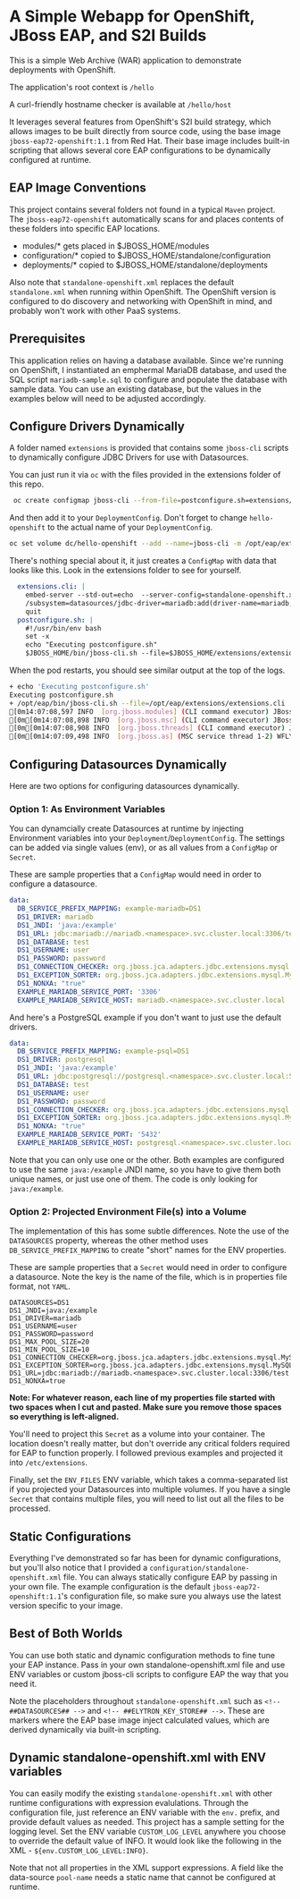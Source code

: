 # A Simple Webapp for OpenShift, JBoss EAP, and S2I Builds

This is a simple Web Archive (WAR) application to demonstrate deployments with OpenShift.

The application's root context is `/hello`

A curl-friendly hostname checker is available at `/hello/host`

It leverages several features from OpenShift's S2I build strategy, which allows images to be built directly from source code, using the base image `jboss-eap72-openshift:1.1` from Red Hat.  Their base image includes built-in scripting that allows several core EAP configurations to be dynamically configured at runtime.


## EAP Image Conventions

This project contains several folders not found in a typical `Maven` project.  The `jboss-eap72-openshift` automatically scans for and places contents of these folders into specific EAP locations.

- modules/* gets placed in $JBOSS_HOME/modules
- configuration/* copied to $JBOSS_HOME/standalone/configuration
- deployments/* copied to $JBOSS_HOME/standalone/deployments

Also note that `standalone-openshift.xml` replaces the default `standalone.xml` when running within OpenShift.  The OpenShift version is configured to do discovery and networking with OpenShift in mind, and probably won't work with other PaaS systems.


## Prerequisites

This application relies on having a database available.  Since we're running on OpenShift, I instantiated an emphermal MariaDB database, and used the SQL script `mariadb-sample.sql` to configure and populate the database with sample data.  You can use an existing database, but the values in the examples below will need to be adjusted accordingly.


## Configure Drivers Dynamically

A folder named `extensions` is provided that contains some `jboss-cli` scripts to dynamically configure JDBC Drivers for use with Datasources.

You can just run it via `oc` with the files provided in the extensions folder of this repo.

```bash
 oc create configmap jboss-cli --from-file=postconfigure.sh=extensions/postconfigure.sh --from-file=extensions.cli=extensions/extensions.cli
 ```

And then add it to your `DeploymentConfig`.  Don't forget to change `hello-openshift` to the actual name of your `DeploymentConfig`.
 ```bash
 oc set volume dc/hello-openshift --add --name=jboss-cli -m /opt/eap/extensions -t configmap --configmap-name=jboss-cli --default-mode='0755' --overwrite
 ```

There's nothing special about it, it just creates a `ConfigMap` with data that looks like this.  Look in the extensions folder to see for yourself.
```yaml
  extensions.cli: |
    embed-server --std-out=echo  --server-config=standalone-openshift.xml
    /subsystem=datasources/jdbc-driver=mariadb:add(driver-name=mariadb,driver-module-name=org.mariadb,driver-xa-datasource-class-name=org.mariadb.jdbc.MariaDbDataSource,driver-class-name=org.mariadb.jdbc.Driver)
    quit
  postconfigure.sh: |
    #!/usr/bin/env bash
    set -x
    echo "Executing postconfigure.sh"
    $JBOSS_HOME/bin/jboss-cli.sh --file=$JBOSS_HOME/extensions/extensions.cli
```

When the pod restarts, you should see similar output at the top of the logs.

```bash
+ echo 'Executing postconfigure.sh'
Executing postconfigure.sh
+ /opt/eap/bin/jboss-cli.sh --file=/opt/eap/extensions/extensions.cli
[0m14:07:08,597 INFO  [org.jboss.modules] (CLI command executor) JBoss Modules version 1.8.8.Final-redhat-00001
[0m[0m14:07:08,898 INFO  [org.jboss.msc] (CLI command executor) JBoss MSC version 1.4.5.Final-redhat-00001
[0m[0m14:07:08,908 INFO  [org.jboss.threads] (CLI command executor) JBoss Threads version 2.3.2.Final-redhat-1
[0m[0m14:07:09,498 INFO  [org.jboss.as] (MSC service thread 1-2) WFLYSRV0049: JBoss EAP 7.2.3.GA (WildFly Core 6.0.15.Final-redhat-00001) starting
```


## Configuring Datasources Dynamically

Here are two options for configuring datasources dynamically.

### Option 1: As Environment Variables

You can dynamcially create Datasources at runtime by injecting Environment variables into your `Deployment`/`DeploymentConfig`.  The settings can be added via single values (env), or as all values from a `ConfigMap` or `Secret`.

These are sample properties that a `ConfigMap` would need in order to configure a datasource.
```yaml
data:
  DB_SERVICE_PREFIX_MAPPING: example-mariadb=DS1
  DS1_DRIVER: mariadb
  DS1_JNDI: 'java:/example'
  DS1_URL: jdbc:mariadb://mariadb.<namespace>.svc.cluster.local:3306/test
  DS1_DATABASE: test
  DS1_USERNAME: user
  DS1_PASSWORD: password
  DS1_CONNECTION_CHECKER: org.jboss.jca.adapters.jdbc.extensions.mysql.MySQLValidConnectionChecker
  DS1_EXCEPTION_SORTER: org.jboss.jca.adapters.jdbc.extensions.mysql.MySQLExceptionSorter
  DS1_NONXA: "true"
  EXAMPLE_MARIADB_SERVICE_PORT: '3306'
  EXAMPLE_MARIADB_SERVICE_HOST: mariadb.<namespace>.svc.cluster.local
```

And here's a PostgreSQL example if you don't want to just use the default drivers.
```yaml
data:
  DB_SERVICE_PREFIX_MAPPING: example-psql=DS1
  DS1_DRIVER: postgresql
  DS1_JNDI: 'java:/example'
  DS1_URL: jdbc:postgresql://postgresql.<namespace>.svc.cluster.local:5432/test
  DS1_DATABASE: test
  DS1_USERNAME: user
  DS1_PASSWORD: password
  DS1_CONNECTION_CHECKER: org.jboss.jca.adapters.jdbc.extensions.mysql.MySQLValidConnectionChecker
  DS1_EXCEPTION_SORTER: org.jboss.jca.adapters.jdbc.extensions.mysql.MySQLExceptionSorter
  DS1_NONXA: "true"
  EXAMPLE_MARIADB_SERVICE_PORT: '5432'
  EXAMPLE_MARIADB_SERVICE_HOST: postgresql.<namespace>.svc.cluster.local
```
Note that you can only use one or the other.  Both examples are configured to use the same `java:/example` JNDI name, so you have to give them both unique names, or just use one of them.  The code is only looking for `java:/example`.

### Option 2: Projected Environment File(s) into a Volume

The implementation of this has some subtle differences.  Note the use of the `DATASOURCES` property, whereas the other method uses `DB_SERVICE_PREFIX_MAPPING` to create "short" names for the ENV properties.


These are sample properties that a `Secret` would need in order to configure a datasource.  Note the key is the name of the file, which is in properties file format, not `YAML`.

```properties
DATASOURCES=DS1
DS1_JNDI=java:/example
DS1_DRIVER=mariadb
DS1_USERNAME=user
DS1_PASSWORD=password
DS1_MAX_POOL_SIZE=20
DS1_MIN_POOL_SIZE=10
DS1_CONNECTION_CHECKER=org.jboss.jca.adapters.jdbc.extensions.mysql.MySQLValidConnectionChecker
DS1_EXCEPTION_SORTER=org.jboss.jca.adapters.jdbc.extensions.mysql.MySQLExceptionSorter
DS1_URL=jdbc:mariadb://mariadb.<namespace>.svc.cluster.local:3306/test
DS1_NONXA=true
```

**Note: For whatever reason, each line of my properties file started with two spaces when I cut and pasted.  Make sure you remove those spaces so everything is left-aligned.**


You'll need to project this `Secret` as a volume into your container.  The location doesn't really matter, but don't override any critical folders required for EAP to function properly.  I followed previous examples and projected it into `/etc/extensions`.

Finally, set the `ENV_FILES` ENV variable, which takes a comma-separated list if you projected your Datasources into multiple volumes.  If you have a single `Secret` that contains multiple files, you will need to list out all the files to be processed.


## Static Configurations

Everything I've demonstrated so far has been for dynamic configurations, but you'll also notice that I provided a `configuration/standalone-openshift.xml` file.  You can always statically configure EAP by passing in your own file.  The example configuration is the default `jboss-eap72-openshift:1.1`'s configuration file, so make sure you always use the latest version specific to your image.


## Best of Both Worlds
You can use both static and dynamic configuration methods to fine tune your EAP instance.  Pass in your own standalone-openshift.xml file and use ENV variables or custom jboss-cli scripts to configure EAP the way that you need it.

Note the placeholders throughout `standalone-openshift.xml` such as `<!-- ##DATASOURCES## -->` and `<!-- ##ELYTRON_KEY_STORE## -->`.  These are markers where the EAP base image inject calculated values, which are derived dynamically via built-in scripting.

## Dynamic standalone-openshift.xml with ENV variables

You can easily modify the existing `standalone-openshift.xml` with other runtime configurations with expression evalulations.  Through the configuration file, just reference an ENV variable with the `env.` prefix, and provide default values as needed.  This project has a sample setting for the logging level.  Set the ENV variable `CUSTOM_LOG_LEVEL` anywhere you choose to override the default value of INFO.  It would look like the following in the XML - `${env.CUSTOM_LOG_LEVEL:INFO}`.

Note that not all properties in the XML support expressions.  A field like the data-source `pool-name` needs a static name that cannot be configured at runtime.